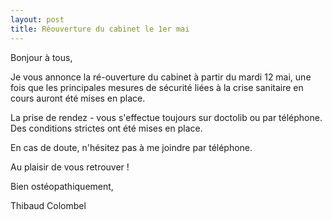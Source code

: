 ```yaml
---
layout: post
title: Réouverture du cabinet le 1er mai
---
```


Bonjour à tous,

Je vous annonce la ré-ouverture du cabinet à partir du mardi 12 mai, une fois que les principales mesures de sécurité liées à la crise sanitaire en cours auront été mises en place.

La prise de rendez - vous s'effectue toujours sur doctolib ou par téléphone. Des conditions strictes ont été mises en place.

En cas de doute, n'hésitez pas à me joindre par téléphone.

Au plaisir de vous retrouver !

Bien ostéopathiquement,

Thibaud Colombel
